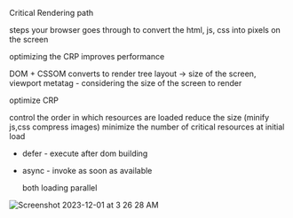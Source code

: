 Critical Rendering path

steps your browser goes through to convert the html, js, css into pixels on the screen

optimizing the CRP improves performance

DOM + CSSOM converts to render tree
layout -> size of the screen, viewport metatag - considering the size of the screen to render

optimize CRP

control the order in which resources are loaded
reduce the size (minify js,css compress images)
minimize the number of critical resources at initial load
- defer - execute after dom building
- async - invoke as soon as available

  both loading parallel

![Screenshot 2023-12-01 at 3 26 28 AM](https://github.com/sushilsridhar/cs-fundamentals/assets/16437905/eae5e409-115a-41f0-a211-4bef4a1e8cea)

  
